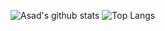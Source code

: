 ![Asad's github stats](https://github-readme-stats.vercel.app/api?username=Composera&show_icons=true&theme=tokyonight&count_private=true)
![Top Langs](https://github-readme-stats.vercel.app/api/top-langs/?username=Composera&theme=tokyonight&layout=compact&langs_count=10&hide=Jupyter%20Notebook)

